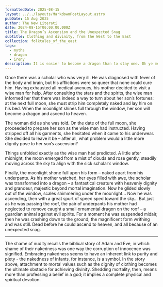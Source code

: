 ```yaml
---
formattedDate: 2025-08-15
layout: ../../layouts/MarkdownPostLayout.astro
pubDate: 15 Aug 2025
author: The New Literati
date: 2024-08-15T00:00:00.000Z
title: The Dragon’s Ascension and the Unexpected Snag
subtitle: Clothing and divinity, from the West to the East
collection: folktales_of_the_east
tags:
  - myths
  - dragon
  - irony
description: It is easier to become a dragon than to stay one. Oh ye mortals, shed your earthly shame, lest you hit an unexpected snag...
---
```


Once there was a scholar who was very ill.  He was diagnosed with fever of the body and brain, but his afflictions were so queer that none could cure him.  Having exhausted all medical avenues, his mother decided to visit a wise man for help.  After consulting the stars and the spirits, the wise man informed her that there was indeed a way to turn about her son’s fortunes: at the next full moon, she must strip him completely naked and lay him on his bed.  When the moonlight shines full through the window, her son will become a dragon and ascend to heaven.

The woman did as she was told.  On the date of the full moon, she proceeded to prepare her son as the wise man had instructed.  Having stripped off all his garments, she hesitated when it came to his underwear.  She decided to leave it be – after all, what problem would a little more dignity pose to her son’s ascension?

Things unfolded exactly as the wise man had predicted.  A little after midnight, the moon emerged from a mist of clouds and rose gently, steadily moving across the sky to align with the sick scholar’s window.

Finally, the moonlight shone full upon his form – naked apart from his underpants.  As his mother watched, her eyes filled with awe, the scholar was transformed into a dragon – a fantastical creature with heavenly dignity and grandeur, majestic beyond mortal imagination.  Now he glided slowly out of the window, scales shimmering under the moonlight…  Now he was ascending, then with a great spurt of speed sped toward the sky…  But just as he was passing the roof, the pair of underpants his mother had neglected to remove caught a small ornamental dragon on the roof – a guardian animal against evil spirits.  For a moment he was suspended midair, then he was crashing down to the ground, the magnificent form writhing and was still.  Dead before he could ascend to heaven, and all because of an unexpected snag.
<hr/>
The shame of nudity recalls the biblical story of Adam and Eve, in which shame of their nakedness was one way the corruption of innocence was signified. Embracing nakedness seems to have an inherent link to purity and piety - the nakedness of infants, for instance, is a symbol. In the story above, attachment to mortal values such as the dignity of clothing becomes the ultimate obstacle for achieving divinity. Shedding mortality, then, means more than professing a belief in a god; it implies a complete physical and spiritual devotion.